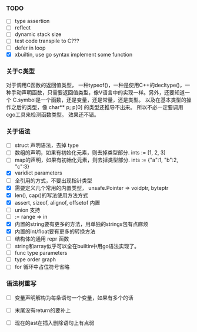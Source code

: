 
### TODO
* [ ] type assertion
* [ ] reflect
* [ ] dynamic stack size
* [ ] test code transpile to C???
* [ ] defer in loop
* [x] xbuiltin, use go syntax implement some function

### 关于C类型
对于调用C函数的返回值类型， 一种typeof()，一种是使用C++的decltype()，一种手动声明函数，只需要返回值类型，像V语言中的实现一样。另外，还要知道一个 C.symbol是一个函数，还是变量，还是常量，还是类型。
以及在基本类型的操作之后的类型，像 char** p; p[0] 的类型还推导不出来。
所以不必一定要调用cgo工具来检测函数类型。
效果还不错。

### 关于语法
* [ ] struct 声明语法，去掉 type
* [ ] 数组的声明，如果有初始化元素，则去掉类型部分. ints := [1, 2, 3]
* [ ] map的声明，如果有初始化元素，则去掉类型部分. ints := {"a":1, "b":2, "c":3}
* [x] varidict parameters
* [ ] 全引用的方式，不要出现指针类型
* [x] 需要定义几个常用的内置类型， unsafe.Pointer => voidptr, byteptr
* [x] len(), cap()的写法使用方法方式
* [x] assert, sizeof, alignof, offsetof 内置
* [ ] union 支持
* [ ] := range => in
* [x] 内置的string要有更多的方法，用单独的strings包有点麻烦
* [x] 内置的int/float要有更多的转换方法
* [ ] 结构体的通用 repr 函数
* [ ] string和array似乎可以全在builtin中用go语法实现了。
* [ ] func type parameters
* [ ] type order graph
* [ ] for 循环中占位符号省略

### 语法树重写
* [ ] 变量声明解构为每条语句一个变量，如果有多个的话
* [ ] 末尾没有return的要补上
* [ ] 现在的ast在插入删除语句上有点弱 

